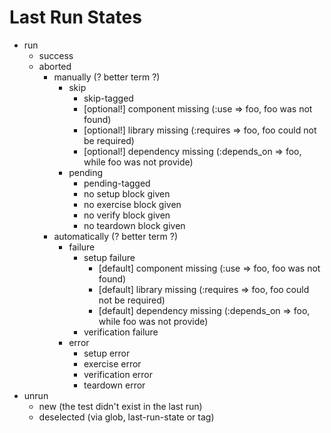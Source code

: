 Last Run States
===============

* run
  * success
  * aborted
    * manually (? better term ?)
      * skip
        * skip-tagged
        * [optional!] component missing (:use => foo, foo was not found)
        * [optional!] library missing (:requires => foo, foo could not be required)
        * [optional!] dependency missing (:depends_on => foo, while foo was not provide)
      * pending
        * pending-tagged
        * no setup block given
        * no exercise block given
        * no verify block given
        * no teardown block given
    * automatically (? better term ?)
      * failure
        * setup failure
          * [default] component missing (:use => foo, foo was not found)
          * [default] library missing (:requires => foo, foo could not be required)
          * [default] dependency missing (:depends_on => foo, while foo was not provide)
        * verification failure
      * error
        * setup error
        * exercise error
        * verification error
        * teardown error
* unrun
  * new (the test didn't exist in the last run)
  * deselected (via glob, last-run-state or tag)